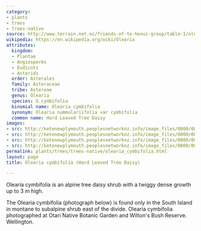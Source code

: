 ```yaml
---
category:
- plants
- trees
- trees-native
source: http://www.terrain.net.nz/friends-of-te-henui-group/table-1/olearia-nummularifolia-hard-leaved-tree-daisy.html
wikipedia: https://en.wikipedia.org/wiki/Olearia
attributes:
  kingdom:
  - Plantae
  - Angiosperms
  - Eudicots
  - Asterids
  order: Asterales
  family: Asteraceae
  tribe: Astereae
  genus: Olearia
  species: O.cymbifolia
  binomial name: Olearia cymbifolia
  synonym: Olearia nummulariifolia var cymbifolia
  common name: Hard Leaved Tree Daisy
images:
- src: http://ketenewplymouth.peoplesnetworknz.info/image_files/0000/0003/2414/Olearia_nummularifolia_var_cymbifolia-001.JPG
- src: http://ketenewplymouth.peoplesnetworknz.info/image_files/0000/0003/2419/Olearia_nummularifolia_var_cymbifolia-002.JPG
- src: http://ketenewplymouth.peoplesnetworknz.info/image_files/0000/0012/2698/Olearia_cymbifolia.JPG
- src: http://ketenewplymouth.peoplesnetworknz.info/image_files/0000/0006/4059/Olearia_nummulariifolia_var._cymbifolia-003.JPG
permalink: plants/trees/trees-native/olearia_cymbifolia.html
layout: page
title: Olearia cymbifolia (Hard Leaved Tree Daisy)

---
```

Olearia cymbifolia is an alpine tree daisy shrub with a twiggy dense growth up to 3 m high. 

The Olearia cymbifolia (photograph below) is found only in the South Island in montane to subalpine shrub east of the divide.
Olearia cymbifolia photographed at Otari Native Botanic Garden and Wilton's Bush Reserve. Wellington.
